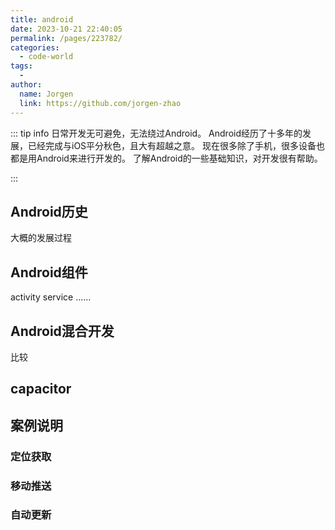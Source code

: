 ```yaml
---
title: android
date: 2023-10-21 22:40:05
permalink: /pages/223782/
categories:
  - code-world
tags:
  - 
author: 
  name: Jorgen
  link: https://github.com/jorgen-zhao
---
```

::: tip info
日常开发无可避免，无法绕过Android。
Android经历了十多年的发展，已经完成与iOS平分秋色，且大有超越之意。
现在很多除了手机，很多设备也都是用Android来进行开发的。
了解Android的一些基础知识，对开发很有帮助。

:::

## Android历史
大概的发展过程

## Android组件
activity
service
......

## Android混合开发
比较

## capacitor

## 案例说明

### 定位获取

### 移动推送

### 自动更新